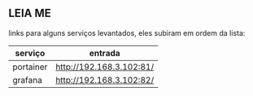 ## LEIA ME
links para alguns serviços levantados, eles subiram em ordem da lista:

| serviço | entrada |
| --- | --- |
| portainer | http://192.168.3.102:81/ |
| grafana | http://192.168.3.102:82/ |